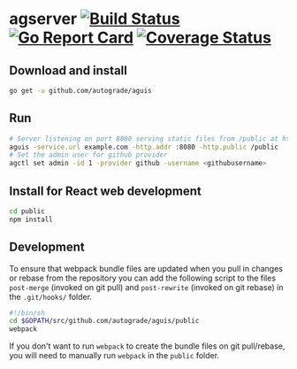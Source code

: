 # agserver [![Build Status](https://travis-ci.org/autograde/aguis.svg?branch=master)](https://travis-ci.org/autograde/aguis) [![Go Report Card](https://goreportcard.com/badge/github.com/autograde/aguis)](https://goreportcard.com/report/github.com/autograde/aguis) [![Coverage Status](https://coveralls.io/repos/github/autograde/aguis/badge.svg?branch=master)](https://coveralls.io/github/autograde/aguis?branch=master)

## Download and install

   ```sh
   go get -u github.com/autograde/aguis
   ```

## Run

   ```sh
   # Server listening on port 8080 serving static files from /public at https://example.com/.
   aguis -service.url example.com -http.addr :8080 -http.public /public
   # Set the admin user for github provider
   agctl set admin -id 1 -provider github -username <githubusername>
   ```

## Install for React web development

   ```sh
   cd public
   npm install
   ```

## Development

To ensure that webpack bundle files are updated when you pull in changes or rebase from the repository you can add the following script to the files `post-merge` (invoked on git pull) and `post-rewrite` (invoked on git rebase) in the `.git/hooks/` folder.
   ```sh
   #!/bin/sh
   cd $GOPATH/src/github.com/autograde/aguis/public
   webpack
   ```
If you don't want to run `webpack` to create the bundle files on git pull/rebase, you will need to manually run `webpack` in the `public` folder.

